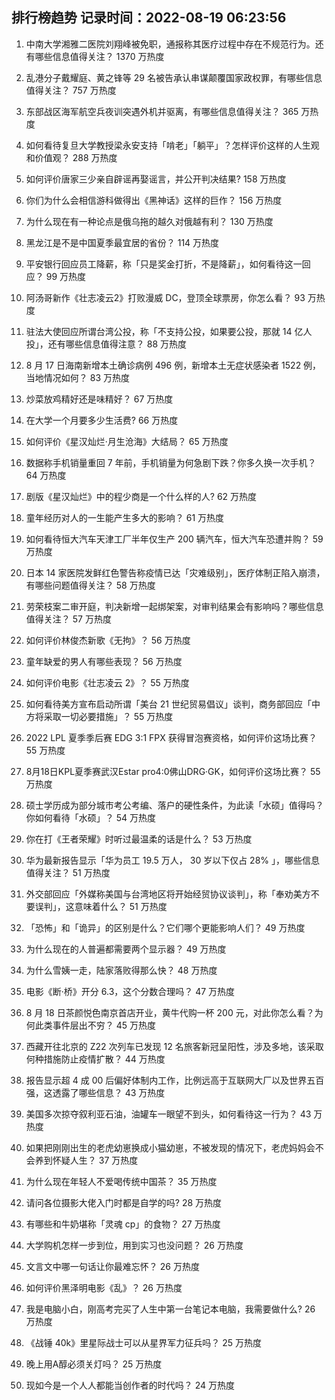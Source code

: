 
## 排行榜趋势 记录时间：2022-08-19 06:23:56
  
  1. 中南大学湘雅二医院刘翔峰被免职，通报称其医疗过程中存在不规范行为。还有哪些信息值得关注？ 1370 万热度
    
  2. 乱港分子戴耀庭、黄之锋等 29 名被告承认串谋颠覆国家政权罪，有哪些信息值得关注？ 757 万热度
    
  3. 东部战区海军航空兵夜训突遇外机并驱离，有哪些信息值得关注？ 365 万热度
    
  4. 如何看待复旦大学教授梁永安支持「啃老」「躺平」？怎样评价这样的人生观和价值观？ 288 万热度
    
  5. 如何评价唐家三少亲自辟谣再娶谣言，并公开判决结果? 158 万热度
    
  6. 你们为什么会相信游科做得出《黑神话》这样的巨作？ 156 万热度
    
  7. 为什么现在有一种论点是俄乌拖的越久对俄越有利？ 130 万热度
    
  8. 黑龙江是不是中国夏季最宜居的省份？ 114 万热度
    
  9. 平安银行回应员工降薪，称「只是奖金打折，不是降薪」，如何看待这一回应？ 99 万热度
    
  10. 阿汤哥新作《壮志凌云2》打败漫威 DC，登顶全球票房，你怎么看？ 93 万热度
    
  11. 驻法大使回应所谓台湾公投，称「不支持公投，如果要公投，那就 14 亿人投」，还有哪些信息值得注意？ 88 万热度
    
  12. 8 月 17 日海南新增本土确诊病例 496 例，新增本土无症状感染者 1522 例，当地情况如何？ 83 万热度
    
  13. 炒菜放鸡精好还是味精好？ 67 万热度
    
  14. 在大学一个月要多少生活费? 66 万热度
    
  15. 如何评价《星汉灿烂·月生沧海》大结局？ 65 万热度
    
  16. 数据称手机销量重回 7 年前，手机销量为何急剧下跌？你多久换一次手机？ 64 万热度
    
  17. 剧版《星汉灿烂》中的程少商是一个什么样的人? 62 万热度
    
  18. 童年经历对人的一生能产生多大的影响？ 61 万热度
    
  19. 如何看待恒大汽车天津工厂半年仅生产 200 辆汽车，恒大汽车恐遭并购？ 59 万热度
    
  20. 日本 14 家医院发鲜红色警告称疫情已达「灾难级别」，医疗体制正陷入崩溃，有哪些问题值得关注？ 58 万热度
    
  21. 劳荣枝案二审开庭，判决新增一起绑架案，对审判结果会有影响吗？哪些信息值得关注？ 57 万热度
    
  22. 如何评价林俊杰新歌《无拘》？ 56 万热度
    
  23. 童年缺爱的男人有哪些表现？ 56 万热度
    
  24. 如何评价电影《壮志凌云 2》？ 55 万热度
    
  25. 如何看待美方宣布启动所谓「美台 21 世纪贸易倡议」谈判，商务部回应「中方将采取一切必要措施」？ 55 万热度
    
  26. 2022 LPL 夏季季后赛 EDG 3:1 FPX 获得冒泡赛资格，如何评价这场比赛？ 55 万热度
    
  27. 8月18日KPL夏季赛武汉Estar pro4:0佛山DRG·GK，如何评价这场比赛？ 55 万热度
    
  28. 硕士学历成为部分城市考公考编、落户的硬性条件，为此读「水硕」值得吗？你如何看待「水硕」？ 54 万热度
    
  29. 你在打《王者荣耀》时听过最温柔的话是什么？ 53 万热度
    
  30. 华为最新报告显示「华为员工 19.5 万人， 30 岁以下仅占 28% 」，哪些信息值得关注？ 51 万热度
    
  31. 外交部回应「外媒称美国与台湾地区将开始经贸协议谈判」，称「奉劝美方不要误判」，这意味着什么？ 51 万热度
    
  32. 「恐怖」和「诡异」的区别是什么？它们哪个更能影响人们？ 49 万热度
    
  33. 为什么现在的人普遍都需要两个显示器？ 49 万热度
    
  34. 为什么雪姨一走，陆家落败得那么快？ 48 万热度
    
  35. 电影《断·桥》开分 6.3，这个分数合理吗？ 47 万热度
    
  36. 8 月 18 日茶颜悦色南京首店开业，黄牛代购一杯 200 元，对此你怎么看？为何此类事件层出不穷？ 45 万热度
    
  37. 西藏开往北京的 Z22 次列车已发现 12 名旅客新冠呈阳性，涉及多地，该采取何种措施防止疫情扩散？ 44 万热度
    
  38. 报告显示超 4 成 00 后偏好体制内工作，比例远高于互联网大厂以及世界五百强，这透露了哪些信息？ 43 万热度
    
  39. 美国多次掠夺叙利亚石油，油罐车一眼望不到头，如何看待这一行为？ 43 万热度
    
  40. 如果把刚刚出生的老虎幼崽换成小猫幼崽，不被发现的情况下，老虎妈妈会不会养到怀疑人生？ 37 万热度
    
  41. 为什么现在年轻人不爱喝传统中国茶？ 35 万热度
    
  42. 请问各位摄影大佬入门时都是自学的吗? 28 万热度
    
  43. 有哪些和牛奶堪称「灵魂 cp」的食物？ 27 万热度
    
  44. 大学购机怎样一步到位，用到实习也没问题？ 26 万热度
    
  45. 文言文中哪一句话让你最难忘怀？ 26 万热度
    
  46. 如何评价黑泽明电影《乱》？ 26 万热度
    
  47. 我是电脑小白，刚高考完买了人生中第一台笔记本电脑，我需要做什么? 26 万热度
    
  48. 《战锤 40k》里星际战士可以从星界军力征兵吗？ 25 万热度
    
  49. 晚上用A醇必须关灯吗？ 25 万热度
    
  50. 现如今是一个人人都能当创作者的时代吗？ 24 万热度
    